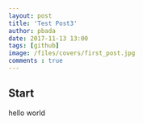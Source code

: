 ```yaml
---
layout: post
title: 'Test Post3'
author: pbada
date: 2017-11-13 13:00
tags: [github]
image: /files/covers/first_post.jpg
comments : true
---
```


## Start

hello world

